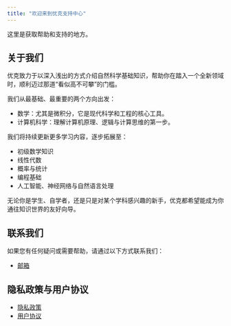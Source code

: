 ```yaml
---
title: "欢迎来到优克支持中心"
---
```


这里是获取帮助和支持的地方。

## 关于我们

优克致力于以深入浅出的方式介绍自然科学基础知识，帮助你在踏入一个全新领域时，顺利迈过那道“看似高不可攀”的门槛。

我们从最基础、最重要的两个方向出发：

- 数学：尤其是微积分，它是现代科学和工程的核心工具。
- 计算机科学：理解计算机原理、逻辑与计算思维的第一步。

我们将持续更新更多学习内容，逐步拓展至：

- 初级数学知识
- 线性代数
- 概率与统计
- 编程基础
- 人工智能、神经网络与自然语言处理

无论你是学生、自学者，还是只是对某个学科感兴趣的新手，优克都希望能成为你通往知识世界的友好向导。

## 联系我们

如果您有任何疑问或需要帮助，请通过以下方式联系我们：

- <a href="mailto:youkre.service@outlook.com">邮箱</a>

## 隐私政策与用户协议

- [隐私政策](https://youkre.github.io/terms/privacy-policy.html)
- [用户协议](https://youkre.github.io/terms/user-agreement.html)
